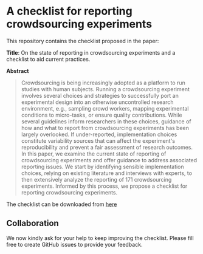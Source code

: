 # A checklist for reporting crowdsourcing experiments

This repository contains the checklist proposed in the paper:

**Title**: On the state of reporting in crowdsourcing experiments and a checklist to aid current practices.

**Abstract**
> Crowdsourcing is being increasingly adopted as a platform to run studies with human subjects. Running a crowdsourcing experiment involves several choices and strategies to successfully port an experimental design into an otherwise uncontrolled research environment, e.g., sampling crowd workers, mapping experimental conditions to micro-tasks, or ensure quality contributions. While several guidelines inform researchers in these choices, guidance of how and what to report from crowdsourcing experiments has been largely overlooked. If under-reported, implementation choices constitute variability sources that can affect the experiment's reproducibility and prevent a fair assessment of research outcomes. In this paper, we examine the current state of reporting of crowdsourcing experiments and offer guidance to address associated reporting issues. We start by identifying sensible implementation choices, relying on existing literature and interviews with experts, to then extensively analyze the reporting of 171 crowdsourcing experiments. Informed by this process, we propose a checklist for reporting crowdsourcing experiments.



The checklist can be downloaded from [here](/checklist.pdf?raw=true)


## Collaboration

We now kindly ask for your help to keep improving the checklist. Please fill free to create GitHub issues to provide your feedback.
